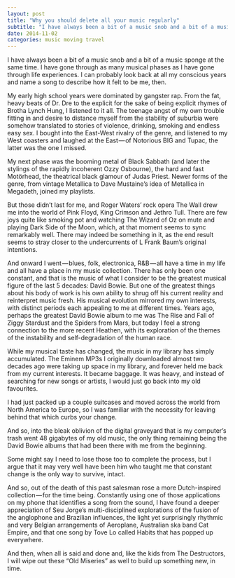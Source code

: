 ```yaml
---
layout: post
title: "Why you should delete all your music regularly"
subtitle: "I have always been a bit of a music snob and a bit of a music sponge at the same time. I have gone through as many musical phases as I have..."
date: 2014-11-02
categories: music moving travel
---
```

I have always been a bit of a music snob and a bit of a music sponge at the same time. I have gone through as many musical phases as I have gone through life experiences. I can probably look back at all my conscious years and name a song to describe how it felt to be me, then.

My early high school years were dominated by gangster rap. From the fat, heavy beats of Dr. Dre to the explicit for the sake of being explicit rhymes of Brotha Lynch Hung, I listened to it all. The teenage angst of my own trouble fitting in and desire to distance myself from the stability of suburbia were somehow translated to stories of violence, drinking, smoking and endless easy sex. I bought into the East-West rivalry of the genre, and listened to my West coasters and laughed at the East — of Notorious BIG and Tupac, the latter was the one I missed.

My next phase was the booming metal of Black Sabbath (and later the stylings of the rapidly incoherent Ozzy Osbourne), the hard and fast Motörhead, the theatrical black glamour of Judas Priest. Newer forms of the genre, from vintage Metallica to Dave Mustaine’s idea of Metallica in Megadeth, joined my playlists.

But those didn’t last for me, and Roger Waters’ rock opera The Wall drew me into the world of Pink Floyd, King Crimson and Jethro Tull. There are few joys quite like smoking pot and watching The Wizard of Oz on mute and playing Dark Side of the Moon, which, at that moment seems to sync remarkably well. There may indeed be something in it, as the end result seems to stray closer to the undercurrents of L Frank Baum’s original intentions.

And onward I went — blues, folk, electronica, R&B — all have a time in my life and all have a place in my music collection. There has only been one constant, and that is the music of what I consider to be the greatest musical figure of the last 5 decades: David Bowie. But one of the greatest things about his body of work is his own ability to shrug off his current reality and reinterpret music fresh. His musical evolution mirrored my own interests, with distinct periods each appealing to me at different times. Years ago, perhaps the greatest David Bowie album to me was The Rise and Fall of Ziggy Stardust and the Spiders from Mars, but today I feel a strong connection to the more recent Heathen, with its exploration of the themes of the instability and self-degradation of the human race.

While my musical taste has changed, the music in my library has simply accumulated. The Eminem MP3s I originally downloaded almost two decades ago were taking up space in my library, and forever held me back from my current interests. It became baggage. It was heavy, and instead of searching for new songs or artists, I would just go back into my old favourites.

I had just packed up a couple suitcases and moved across the world from North America to Europe, so I was familiar with the necessity for leaving behind that which curbs your change.

And so, into the bleak oblivion of the digital graveyard that is my computer’s trash went 48 gigabytes of my old music, the only thing remaining being the David Bowie albums that had been there with me from the beginning.

Some might say I need to lose those too to complete the process, but I argue that it may very well have been him who taught me that constant change is the only way to survive, intact.

And so, out of the death of this past salesman rose a more Dutch-inspired collection — for the time being. Constantly using one of those applications on my phone that identifies a song from the sound, I have found a deeper appreciation of Seu Jorge’s multi-disciplined explorations of the fusion of the anglophone and Brazilian influences, the light yet surprisingly rhythmic and very Belgian arrangements of Aeroplane, Australian ska band Cat Empire, and that one song by Tove Lo called Habits that has popped up everywhere.

And then, when all is said and done and, like the kids from The Destructors, I will wipe out these “Old Miseries” as well to build up something new, in time.
